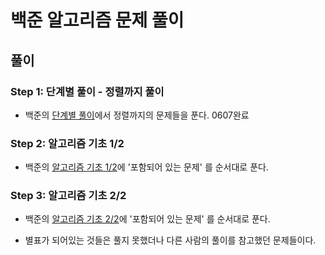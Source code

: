 # 백준 알고리즘 문제 풀이

## 풀이

### Step 1: 단계별 풀이 - 정렬까지 풀이

- 백준의 [단계별 풀이](https://www.acmicpc.net/step)에서 정렬까지의 문제들을 푼다. 0607완료

### Step 2: 알고리즘 기초 1/2

- 백준의 [알고리즘 기초 1/2](https://code.plus/course/41)에 '포함되어 있는 문제' 를 순서대로 푼다.

### Step 3: 알고리즘 기초 2/2

- 백준의 [알고리즘 기초 2/2](https://code.plus/course/42)에 '포함되어 있는 문제' 를 순서대로 푼다.

- 별표가 되어있는 것들은 풀지 못했더나 다른 사람의 풀이를 참고했던 문제들이다.
